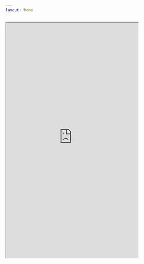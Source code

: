 ```yaml
---
layout: home
---
```



<iframe src="https://v220210627500156684.supersrv.de/" height="736" width="414" title="Philipp-Sc/Learning" style="text-align:center"></iframe>
